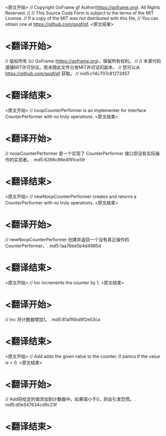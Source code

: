 
<原文开始>
// Copyright GoFrame gf Author(https://goframe.org). All Rights Reserved.
//
// This Source Code Form is subject to the terms of the MIT License.
// If a copy of the MIT was not distributed with this file,
// You can obtain one at https://github.com/gogf/gf.
<原文结束>

# <翻译开始>
// 版权所有 (c) GoFrame (https://goframe.org)，保留所有权利。
//
// 本源代码遵循MIT许可协议。若未随此文件分发MIT许可证的副本，
// 您可以从 https://github.com/gogf/gf 获取。
// md5:c14c707c81272457
# <翻译结束>


<原文开始>
// noopCounterPerformer is an implementer for interface CounterPerformer with no truly operations.
<原文结束>

# <翻译开始>
// noopCounterPerformer 是一个实现了 CounterPerformer 接口但没有实际操作的实现者。. md5:6266c86e4f91ce59
# <翻译结束>


<原文开始>
// newNoopCounterPerformer creates and returns a CounterPerformer with no truly operations.
<原文结束>

# <翻译开始>
// newNoopCounterPerformer 创建并返回一个没有真正操作的CounterPerformer。. md5:1aa76ee5b4d4985d
# <翻译结束>


<原文开始>
// Inc increments the counter by 1.
<原文结束>

# <翻译开始>
// Inc 将计数器增加1。. md5:81a1f6bd9f2e53ca
# <翻译结束>


<原文开始>
// Add adds the given value to the counter. It panics if the value is < 0.
<原文结束>

# <翻译开始>
// Add将给定的值添加到计数器中。如果值小于0，则会引发恐慌。. md5:d0e547634cd9c23f
# <翻译结束>

